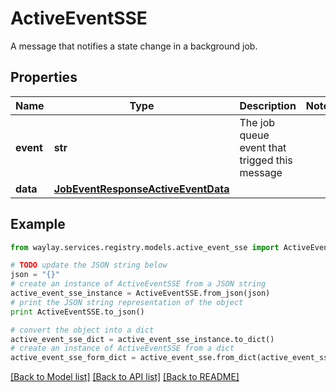 # ActiveEventSSE

A message that notifies a state change in a background job.

## Properties

Name | Type | Description | Notes
------------ | ------------- | ------------- | -------------
**event** | **str** | The job queue event that trigged this message | 
**data** | [**JobEventResponseActiveEventData**](JobEventResponseActiveEventData.md) |  | 

## Example

```python
from waylay.services.registry.models.active_event_sse import ActiveEventSSE

# TODO update the JSON string below
json = "{}"
# create an instance of ActiveEventSSE from a JSON string
active_event_sse_instance = ActiveEventSSE.from_json(json)
# print the JSON string representation of the object
print ActiveEventSSE.to_json()

# convert the object into a dict
active_event_sse_dict = active_event_sse_instance.to_dict()
# create an instance of ActiveEventSSE from a dict
active_event_sse_form_dict = active_event_sse.from_dict(active_event_sse_dict)
```
[[Back to Model list]](../README.md#documentation-for-models) [[Back to API list]](../README.md#documentation-for-api-endpoints) [[Back to README]](../README.md)


